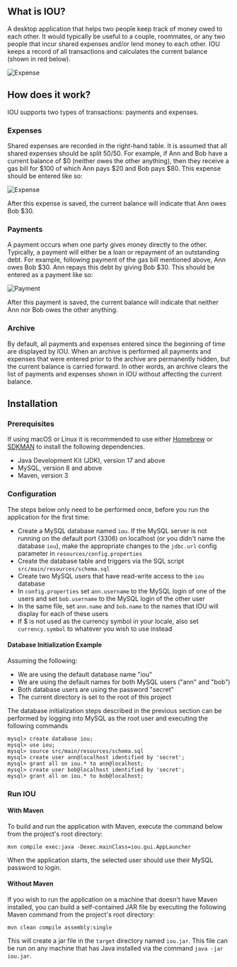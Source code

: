 ## What is IOU?
A desktop application that helps two people keep track of money owed to each other. It would typically be
useful to a couple, roommates, or any two people that incur shared expenses and/or lend money to each other. IOU
keeps a record of all transactions and calculates the current balance (shown in red below).

![Expense](docs/screenshot.png)

## How does it work?
IOU supports two types of transactions: payments and expenses.

### Expenses
Shared expenses are recorded in the right-hand table. It is assumed that all shared expenses should be
split 50/50. For example, if Ann and Bob have a current balance of $0 (neither owes the other anything), then they
receive a gas bill for $100 of which Ann pays $20 and Bob pays $80. This expense should be entered like so:

![Expense](docs/expense.png)

After this expense is saved, the current balance will indicate that Ann owes Bob $30.

### Payments

A payment occurs when one party gives money directly to the other. Typically, a payment will either be a loan or repayment
of an outstanding debt. For example, following payment of the gas bill mentioned above, Ann owes Bob $30. Ann repays this
debt by giving Bob $30. This should be entered as a payment like so:

![Payment](docs/payment.png)

After this payment is saved, the current balance will indicate that neither Ann nor Bob owes the other anything.

### Archive

By default, all payments and expenses entered since the beginning of time are displayed by IOU. When an archive
is performed all payments and expenses that were entered prior to the archive are permanently hidden, but the current
balance is carried forward. In other words, an archive clears the list of payments and expenses shown in IOU without
affecting the current balance.

## Installation

### Prerequisites
If using macOS or Linux it is recommended to use either [Homebrew](https://brew.sh/) or [SDKMAN](https://sdkman.io/) 
to install the following dependencies.

* Java Development Kit (JDK), version 17 and above
* MySQL, version 8 and above
* Maven, version 3

### Configuration

The steps below only need to be performed once, before you run the application for the first time:

* Create a MySQL database named `iou`. If the MySQL server is not running on the default port (3306) on localhost
(or you didn't name the database `iou`), make the appropriate changes to the `jdbc.url` config parameter in `resources/config.properties`
* Create the database table and triggers via the SQL script `src/main/resources/schema.sql`
* Create two MySQL users that have read-write access to the `iou` database
* In `config.properties` set `ann.username` to the MySQL login of one of the users and set `bob.username` to the
MySQL login of the other user
* In the same file, set `ann.name` and `bob.name` to the names that IOU will display for each of these users
* If $ is not used as the currency symbol in your locale, also set `currency.symbol` to whatever you wish to use instead 

#### Database Initialization Example

Assuming the following:
* We are using the default database name "iou"
* We are using the default names for both MySQL users ("ann" and "bob")
* Both database users are using the password "secret"
* The current directory is set to the root of this project

The database initialization steps described in the previous section can be performed
by logging into MySQL as the root user and executing the following commands

```
mysql> create database iou;
mysql> use iou;
mysql> source src/main/resources/schema.sql
mysql> create user ann@localhost identified by 'secret';
mysql> grant all on iou.* to ann@localhost;
mysql> create user bob@localhost identified by 'secret';
mysql> grant all on iou.* to bob@localhost;
```

### Run IOU

#### With Maven
To build and run the application with Maven, execute the command below from the project's root directory:

`mvn compile exec:java -Dexec.mainClass=iou.gui.AppLauncher`

When the application starts, the selected user should use their MySQL password to login.

#### Without Maven
If you wish to run the application on a machine that doesn't have Maven installed, you can build a self-contained JAR file
by executing the following Maven command from the project's root directory:

`mvn clean compile assembly:single`

This will create a jar file in the `target` directory named `iou.jar`. This file can be run on any
machine that has Java installed via the command `java -jar iou.jar`.
